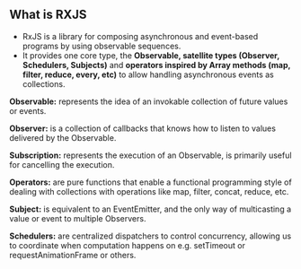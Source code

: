 ## What is RXJS
  - RxJS is a library for composing asynchronous and event-based programs by using observable sequences. 
  - It provides one core type, the <b>Observable, satellite types (Observer, Schedulers, Subjects)</b> and <b>operators inspired by Array methods (map, filter, reduce, every, etc)</b> to allow handling asynchronous events as collections.
  
  
  
  
  
<b>Observable:</b> represents the idea of an invokable collection of future values or events.
  
<b>Observer:</b> is a collection of callbacks that knows how to listen to values delivered by the Observable.
  
<b>Subscription:</b> represents the execution of an Observable, is primarily useful for cancelling the execution.
  
<b>Operators:</b> are pure functions that enable a functional programming style of dealing with collections with operations like map, filter, concat, reduce, etc.
  
<b>Subject:</b> is equivalent to an EventEmitter, and the only way of multicasting a value or event to multiple Observers.
  
<b>Schedulers:</b> are centralized dispatchers to control concurrency, allowing us to coordinate when computation happens on e.g. setTimeout or requestAnimationFrame or others.
